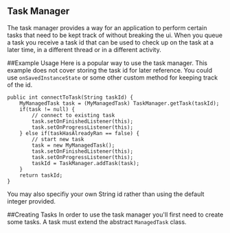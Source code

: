 Task Manager
---

The task manager provides a way for an application to perform certain tasks that need to be kept
track of without breaking the ui. When you queue a task you receive a task id that can be used
to check up on the task at a later time, in a different thread or in a different activity.

##Example Usage
Here is a popular way to use the task manager.
This example does not cover storing the task id for later reference.
You could use `onSavedInstanceState` or some other custom method for keeping track of the id.

```
public int connectToTask(String taskId) {
    MyManagedTask task = (MyManagedTask) TaskManager.getTask(taskId);
    if(task != null) {
        // connect to existing task
        task.setOnFinishedListener(this);
        task.setOnProgressListener(this);
    } else if(taskHasAlreadyRan == false) {
        // start new task
        task = new MyManagedTask();
        task.setOnFinishedListener(this);
        task.setOnProgressListener(this);
        taskId = TaskManager.addTask(task);
    }
    return taskId;
}
```

You may also specifiy your own String id rather than using the default integer provided.

##Creating Tasks
In order to use the task manager you'll first need to create some tasks.
A task must extend the abstract `ManagedTask` class.